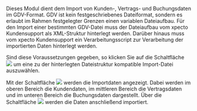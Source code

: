 Dieses Modul dient dem Import von Kunden-, Vertrags- und Buchungsdaten im GDV-Format. GDV ist kein festgeschriebenes Dateiformat, sondern es erlaubt im
Rahmen festgelegter Grenzen einen variablen Dateiaufbau. Für den Import einer bestimmten GDV-Datei muss der Dateiaufbau vom xpecto Kundensupport als
XML-Struktur hinterlegt werden. Darüber hinaus muss vom xpecto Kundensupport ein Verarbeitungsscript zur Verarbeitung der importierten Daten
hinterlegt werden.

Sind diese Voraussetzungen gegeben, so klicken Sie auf die Schaltfläche
![](http://xpecto.github.io/docs/img/img118.png)
um eine zu der hinterlegten Dateistruktur kompatible Import-Datei auszuwählen.

Mit der Schaltfläche
![](http://xpecto.github.io/docs/img/img174.png)
werden die Importdaten angezeigt. Dabei werden im oberen Bereich die Kundendaten, im mittleren Bereich die Vertragsdaten und im unteren Bereich die
Buchungsdaten dargestellt. Über die Schaltfläche
![](http://xpecto.github.io/docs/img/img175.png)
werden die Daten anschließend importiert.
